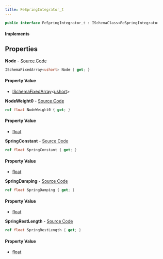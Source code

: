 ```yaml
---
title: FeSpringIntegrator_t
---
```


```csharp
public interface FeSpringIntegrator_t : ISchemaClass<FeSpringIntegrator_t>, ISchemaField, ISchemaClass, INativeHandle
```

#### Implements

## Properties

**Node** - [Source Code](https://github.com/swiftly-solution/swiftlys2/blob/main/managed/src/SwiftlyS2.Generated/Schemas/Interfaces/FeSpringIntegrator_t.cs#L16)

```csharp
ISchemaFixedArray<ushort> Node { get; }
```

#### Property Value

- [ISchemaFixedArray](/docs/api/shared/schemas/ischemafixedarray-1)<[ushort](https://learn.microsoft.com/dotnet/api/system.uint16)>

**NodeWeight0** - [Source Code](https://github.com/swiftly-solution/swiftlys2/blob/main/managed/src/SwiftlyS2.Generated/Schemas/Interfaces/FeSpringIntegrator_t.cs#L24)

```csharp
ref float NodeWeight0 { get; }
```

#### Property Value

- [float](https://learn.microsoft.com/dotnet/api/system.single)

**SpringConstant** - [Source Code](https://github.com/swiftly-solution/swiftlys2/blob/main/managed/src/SwiftlyS2.Generated/Schemas/Interfaces/FeSpringIntegrator_t.cs#L20)

```csharp
ref float SpringConstant { get; }
```

#### Property Value

- [float](https://learn.microsoft.com/dotnet/api/system.single)

**SpringDamping** - [Source Code](https://github.com/swiftly-solution/swiftlys2/blob/main/managed/src/SwiftlyS2.Generated/Schemas/Interfaces/FeSpringIntegrator_t.cs#L22)

```csharp
ref float SpringDamping { get; }
```

#### Property Value

- [float](https://learn.microsoft.com/dotnet/api/system.single)

**SpringRestLength** - [Source Code](https://github.com/swiftly-solution/swiftlys2/blob/main/managed/src/SwiftlyS2.Generated/Schemas/Interfaces/FeSpringIntegrator_t.cs#L18)

```csharp
ref float SpringRestLength { get; }
```

#### Property Value

- [float](https://learn.microsoft.com/dotnet/api/system.single)

